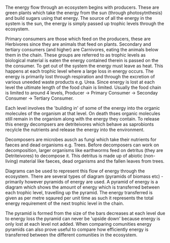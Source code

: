 The energy flow through an ecosystem begins with producers. These are green plants which take the energy from the sun (through photosytnthesis) and build sugars using that energy. The source of all the energy in the system is the sun, the energy is simply passed up trophic levels through the ecosystem.

Primary consumers are those which feed on the producers, these are Herbivores since they are animals that feed on plants. Secondary and tertiary consumers (and higher) are Carnivores, eating the animals below them in the chain. These groups are referred to as trophic levels as biological material is eaten the energy contained therein is passed on the the consumer. To get out of the system the energy must leave as heat. This happens at each trophic level where a large loss in energy occurs. The energy is primarily lost through respiration and through the excretion of various uneeded waste products e.g. Urea. Since energy is lost at each level the ultimate length of the food chain is limited. Usually the food chain is limited to around 4 levels, Producer -> Primary Consumer -> Seconday Consumer -> Tertiary Consumer.

Each level involves the 'building in' of some of the energy into the organic molecules of the organism at that level. On death thses organic molecules still remain in the organism along with the energy they contain. To release this energy decompsers are detriteivores which behave as saprobionts recylcle the nutrients and release the energy into the environment.

Decomposers are microbes ausch as fungi which take their nutrients for faeces and dead organisms e.g. Trees. Before decomposers can work on decomposition, larger organisms like earthworms feed on detritus (they are Detriteivores) to decompose it. This detritus is made up of abiotic (non-living) material like faeces, dead organisms and the fallen leaves from trees.

Diagrams can be used to represent this flow of energy through the ecosystem. There are several types of diagram (pyramids of biomass etc) - primarily however pyramids of energy are used. A pyramid of energy is a diagram which shows the amount of energy which is transferred between each trophic level, travelling up the pyramid. The energy transferred is given as per metre sqaured per unit time as such it represents the total energy requirement of the next trophic level in the chain.

The pyramid is formed from the size of the bars decreases at each level due to energy loss the pyramid can never be 'upside down' because energy is only lost at each level not added. When comparing comunities energy pyramids can also prove useful to compare how efficiently energy is transferred between the different comunities in the ecosystem.
